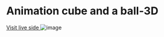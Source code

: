 # Animation cube and a ball-3D

<a href="https://joannakilian.github.io/animation-cube-and-a-ball-3D/">Visit live side </a>
![image](https://user-images.githubusercontent.com/86100410/148703656-247d0042-c60b-4aa2-9510-2fec0efa9b52.png)
